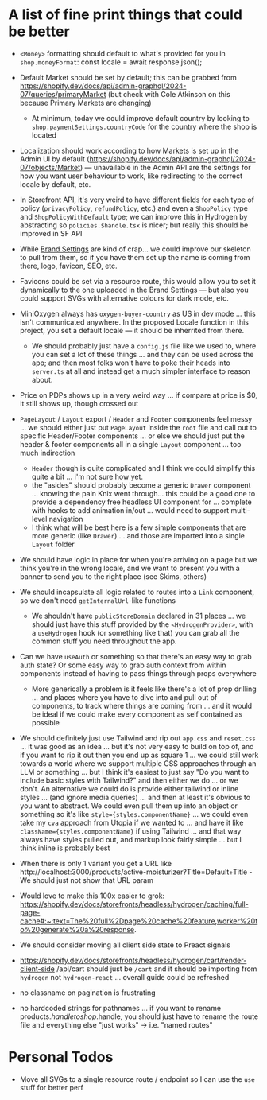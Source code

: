 # A list of fine print things that could be better

- `<Money>` formatting should default to what's provided for you in `shop.moneyFormat`: const locale = await response.json();
- Default Market should be set by default; this can be grabbed from https://shopify.dev/docs/api/admin-graphql/2024-07/queries/primaryMarket (but check with Cole Atkinson on this because Primary Markets are changing)
  - At minimum, today we could improve default country by looking to `shop.paymentSettings.countryCode` for the country where the shop is located
- Localization should work according to how Markets is set up in the Admin UI by default (https://shopify.dev/docs/api/admin-graphql/2024-07/objects/Market) — unavailable in the Admin API are the settings for how you want user behaviour to work, like redirecting to the correct locale by default, etc.
- In Storefront API, it's very weird to have different fields for each type of policy (`privacyPolicy`, `refundPolicy`, etc.) and even a `ShopPolicy` type and `ShopPolicyWithDefault` type; we can improve this in Hydrogen by abstracting so `policies.$handle.tsx` is nicer; but really this should be improved in SF API
- While [Brand Settings](https://shopify.dev/docs/api/storefront/2024-07/objects/Shop#field-brand) are kind of crap… we could improve our skeleton to pull from them, so if you have them set up the name is coming from there, logo, favicon, SEO, etc.
- Favicons could be set via a resource route, this would allow you to set it dynamically to the one uploaded in the Brand Settings — but also you could support SVGs with alternative colours for dark mode, etc.

- MiniOxygen always has `oxygen-buyer-country` as US in dev mode … this isn't communicated anywhere. In the proposed Locale function in this project, you set a default locale — it should be inherrited from there.
  - We should probably just have a `config.js` file like we used to, where you can set a lot of these things … and they can be used across the app; and then most folks won't have to poke their heads into `server.ts` at all and instead get a much simpler interface to reason about.
- Price on PDPs shows up in a very weird way … if compare at price is $0, it still shows up, though crossed out
- `PageLayout` / `Layout` export / `Header` and `Footer` components feel messy … we should either just put `PageLayout` inside the `root` file and call out to specific Header/Footer components … or else we should just put the header & footer components all in a single `Layout` component … too much indirection
  - `Header` though is quite complicated and I think we could simplify this quite a bit … I'm not sure how yet.
  - the "asides" should probably become a generic `Drawer` component … knowing the pain Knix went through… this could be a good one to provide a dependency free headless UI component for … complete with hooks to add animation in/out … would need to support multi-level navigation
  - I think what will be best here is a few simple components that are more generic (like `Drawer`) … and those are imported into a single `Layout` folder
- We should have logic in place for when you're arriving on a page but we think you're in the wrong locale, and we want to present you with a banner to send you to the right place (see Skims, others)
- We should incapsulate all logic related to routes into a `Link` component, so we don't need `getInternalUrl`-like functions
  - We shouldn't have `publicStoreDomain` declared in 31 places … we should just have this stuff provided by the `<HydrogenProvider>`, with a `useHydrogen` hook (or something like that) you can grab all the common stuff you need throughout the app.
- Can we have `useAuth` or something so that there's an easy way to grab auth state? Or some easy way to grab auth context from within components instead of having to pass things through props everywhere
  - More generically a problem is it feels like there's a lot of prop drilling … and places where you have to dive into and pull out of components, to track where things are coming from … and it would be ideal if we could make every component as self contained as possible
- We should definitely just use Tailwind and rip out `app.css` and `reset.css` … it was good as an idea … but it's not very easy to build on top of, and if you want to rip it out then you end up as square 1 … we could still work towards a world where we support multiple CSS approaches through an LLM or something … but I think it's easiest to just say "Do you want to include basic styles with Tailwind?" and then either we do … or we don't. An alternative we could do is provide either tailwind or inline styles … (and ignore media queries) … and then at least it's obvious to you want to abstract. We could even pull them up into an object or something so it's like `style={styles.componentName}` … we could even take my `cva` approach from Utopia if we wanted to … and have it like `className={styles.componentName}` if using Tailwind … and that way always have styles pulled out, and markup look fairly simple … but I think inline is probably best
- When there is only 1 variant you get a URL like http://localhost:3000/products/active-moisturizer?Title=Default+Title - We should just not show that URL param
- Would love to make this 100x easier to grok: https://shopify.dev/docs/storefronts/headless/hydrogen/caching/full-page-cache#:~:text=The%20full%2Dpage%20cache%20feature,worker%20to%20generate%20a%20response.
- We should consider moving all client side state to Preact signals
- https://shopify.dev/docs/storefronts/headless/hydrogen/cart/render-client-side /api/cart should just be `/cart` and it should be importing from `hydrogen` not `hydrogen-react` … overall guide could be refreshed
- no classname on pagination is frustrating
- no hardcoded strings for pathnames … if you want to rename products.$handle to shop.$handle, you should just have to rename the route file and everything else "just works" -> i.e. "named routes"

# Personal Todos

- Move all SVGs to a single resource route / endpoint so I can use the `use` stuff for better perf
